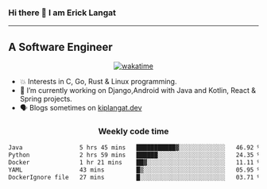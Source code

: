 ### Hi there 👋 I am Erick Langat
---
## A Software Engineer

<div align="center">
  
[![wakatime](https://wakatime.com/badge/user/55eadf42-c1c5-4930-b153-72952ac5ca5c.svg)](https://wakatime.com/@55eadf42-c1c5-4930-b153-72952ac5ca5c)

</div>

<!--
**elkiplangat/elkiplangat** is a ✨ _special_ ✨ repository because its `README.md` (this file) appears on your GitHub profile.

Here are some ideas to get you started:

- 🔭 I’m currently working on ...
- 🌱 I’m currently learning ...
- 👯 I’m looking to collaborate on ...
- 🤔 I’m looking for help with ...
- 💬 Ask me about ...
- 📫 How to reach me: ...
- 😄 Pronouns: ...
- ⚡ Fun fact: ...
-->
- 💥 Interests in C, Go, Rust & Linux programming. 
- 🔭 I’m currently working on Django,Android with Java and Kotlin, React & Spring projects.
-  🗣️ Blogs sometimes on [kiplangat.dev](https://kiplangat.dev)

<div align="center">
  <h3> Weekly code time </h3>

<!--START_SECTION:waka-->

```txt
Java                5 hrs 45 mins   ███████████▓░░░░░░░░░░░░░   46.92 %
Python              2 hrs 59 mins   ██████░░░░░░░░░░░░░░░░░░░   24.35 %
Docker              1 hr 21 mins    ██▓░░░░░░░░░░░░░░░░░░░░░░   11.11 %
YAML                43 mins         █▒░░░░░░░░░░░░░░░░░░░░░░░   05.95 %
DockerIgnore file   27 mins         █░░░░░░░░░░░░░░░░░░░░░░░░   03.71 %
```

<!--END_SECTION:waka-->

</div>
